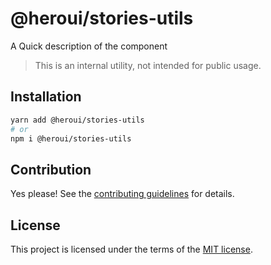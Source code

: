# @heroui/stories-utils

A Quick description of the component

> This is an internal utility, not intended for public usage.

## Installation

```sh
yarn add @heroui/stories-utils
# or
npm i @heroui/stories-utils
```

## Contribution

Yes please! See the
[contributing guidelines](https://github.com/heroui-inc/heroui/blob/master/CONTRIBUTING.md)
for details.

## License

This project is licensed under the terms of the
[MIT license](https://github.com/heroui-inc/heroui/blob/master/LICENSE).
